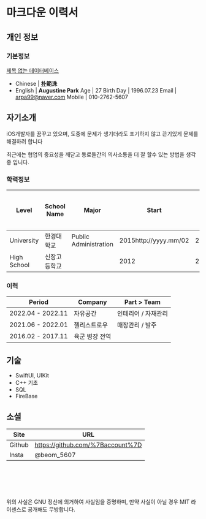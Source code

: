 # 마크다운 이력서

## 개인 정보

### 기본정보

[제목 없는 데이터베이스](%E1%84%86%E1%85%A1%E1%84%8F%E1%85%B3%E1%84%83%E1%85%A1%E1%84%8B%E1%85%AE%E1%86%AB%20%E1%84%8B%E1%85%B5%E1%84%85%E1%85%A7%E1%86%A8%E1%84%89%E1%85%A5%20e18429f353634e32960c8cbfd0ba89ea/%E1%84%8C%E1%85%A6%E1%84%86%E1%85%A9%E1%86%A8%20%E1%84%8B%E1%85%A5%E1%86%B9%E1%84%82%E1%85%B3%E1%86%AB%20%E1%84%83%E1%85%A6%E1%84%8B%E1%85%B5%E1%84%90%E1%85%A5%E1%84%87%E1%85%A6%E1%84%8B%E1%85%B5%E1%84%89%E1%85%B3%2011baf4a1632e47109bcadf9f704bdfcf.csv)

- Chinese | **[朴](https://ko.wiktionary.org/wiki/%E6%9C%B4)範洙**
- English | **Augustine Park**
Age | 27
Birth Day | 1996.07.23
Email | arpa99@naver.com
Mobile | 010-2762-5607

## 자기소개

iOS개발자를 꿈꾸고 있으며, 도중에 문제가 생기더라도 포기하지 않고 끈기있게 문제를 해결하려 합니다

최근에는 협업의 중요성을 깨닫고 동료들간의 의사소통을 더 잘 할수 있는 방법을 생각 중 입니다.

### 학력정보

| Level | School Name | Major | Start | End | Status | 최종학력 |
| --- | --- | --- | --- | --- | --- | --- |
| University | 한경대학교 | Public Administration | 2015http://yyyy.mm/02 | 2021.03 | Dropout |  |
| High School | 신장고등학교 |  | 2012 | 2014 | graduated | 최종 |

### 이력

| Period | Company | Part > Team |
| --- | --- | --- |
| 2022.04 - 2022.11 | 자유공간 | 인테리어 / 자재관리 |
| 2021.06 - 2022.01 | 젤리스트로우 | 매장관리 / 발주 |
| 2016.02 - 2017.11 | 육군 병장 전역 |  |

## 기술

- SwiftUI, UIKit
- C++ 기초
- SQL
- FireBase

## 소셜

| Site | URL |
| --- | --- |
| Github | https://github.com/%7Baccount%7D |
| Insta | @beom_5607 |

## <br><br>

위의 사실은 GNU 정신에 의거하여 사실임을 증명하며, 만약 사실이 아닐 경우 MIT 라이센스로 공개해도 무방합니다.